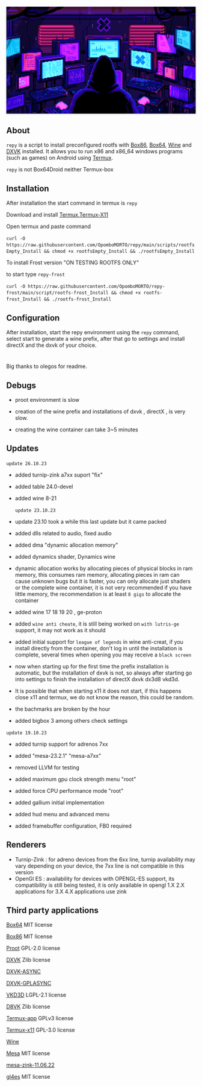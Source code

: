 ![logo](icon/icon.gif "logo")

## About

`repy` is a script to install preconfigured rootfs with [Box86](https://github.com/ptitSeb/box86), [Box64](https://github.com/ptitSeb/box64), [Wine](https://www.winehq.org/) and [DXVK](https://github.com/doitsujin/dxvk) installed. It allows you to run x86 and x86_64 windows programs (such as games) on Android using [Termux](https://github.com/termux/termux-app).

`repy` is not Box64Droid neither Termux-box

## Installation
After installation the start command in termux is `repy`

Download and install
[Termux](https://f-droid.org/repo/com.termux_118.apk),[Termux-X11](https://raw.githubusercontent.com/olegos2/termux-box/main/components/termux-x11-arm64-v8a-debug-latest.apk)

Open termux and paste command

`curl -O https://raw.githubusercontent.com/OpomboMORTO/repy/main/scripts/rootfsEmpty_Install && chmod +x rootfsEmpty_Install && ./rootfsEmpty_Install`

To install Frost version "ON TESTING ROOTFS ONLY"

to start type `repy-frost`

`curl -O https://raw.githubusercontent.com/OpomboMORTO/repy-frost/main/script/rootfs-frost_Install && chmod +x rootfs-frost_Install && ./rootfs-frost_Install`

## Configuration
After installation, start the repy environment using the `repy` command, select start to generate a wine prefix, after that go to settings and install directX and the dxvk of your choice.

#
Big thanks to olegos for readme.

## Debugs

* proot environment is slow
  
* creation of the wine prefix and installations of dxvk , directX , is very slow.

* creating the wine container can take 3~5 minutes

## Updates

  `update 26.10.23`

* added turnip-zink a7xx suport "fix"

* added table 24.0-devel

* added wine 8-21
  
  `update 23.10.23`

* update 23.10 took a while this last update but it came packed

* added dlls related to audio, fixed audio

* added dma "dynamic allocation memory"

* added dynamics shader, Dynamics wine

* dynamic allocation works by allocating pieces of physical blocks in ram memory, this consumes ram memory, allocating pieces in ram can cause unknown bugs but it is faster, you can only allocate just shaders or the complete wine container, it is not very recommended if you have little memory, the recommendation is at least `8 gigs` to allocate the container

* added wine 17 18 19 20 , ge-proton

* added `wine anti cheate`, it is still being worked on `with lutris-ge` support, it may not work as it should  

* added initial support for `league of legends` in wine anti-creat, if you install directly from the container, don't log in until the installation is complete, several times when opening you may receive a `black screen`

* now when starting up for the first time the prefix installation is automatic, but the installation of dxvk is not, so always after starting go into settings to finish the installation of directX dxvk dx3d8 vkd3d.

* It is possible that when starting x11 it does not start, if this happens close x11 and termux, we do not know the reason, this could be random.

* the bachmarks are broken by the hour

* added bigbox 3 among others  check settings

`update 19.10.23`

* added turnip support for adrenos 7xx

* added "mesa-23.2.1" "mesa-a7xx"

* removed LLVM for testing

* added maximum gpu clock strength menu "root"

* added force CPU performance mode "root"

* added gallium initial implementation

* added hud menu and advanced menu

* added framebuffer configuration, FB0 required

## Renderers

* Turnip-Zink : for adreno devices from the 6xx line, turnip availability may vary depending on your device, the 7xx line is not compatible in this version
* OpenGl ES : availability for devices with OPENGL-ES support, its compatibility is still being tested, it is only available in opengl 1.X 2.X applications for 3.X 4.X applications use zink


## Third party applications

[Box64](https://github.com/ptitSeb/box64) MIT license

[Box86](https://github.com/ptitSeb/box86) MIT license

[Proot](https://github.com/termux/proot) GPL-2.0 license

[DXVK](https://github.com/doitsujin/dxvk) Zlib license

[DXVK-ASYNC](https://github.com/Sporif/dxvk-async)

[DXVK-GPLASYNC](https://gitlab.com/Ph42oN/dxvk-gplasync)

[VKD3D](https://github.com/lutris/vkd3d) LGPL-2.1 license

[D8VK](https://github.com/AlpyneDreams/d8vk) Zlib license

[Termux-app](https://github.com/termux/termux-app) GPLv3 license

[Termux-x11](https://github.com/termux/termux-x11) GPL-3.0 license

[Wine](https://wiki.winehq.org/Licensing)

[Mesa](https://docs.mesa3d.org/license.html) MIT license

[mesa-zink-11.06.22](https://github.com/alexvorxx/mesa-zink-11.06.22)

[gl4es](https://github.com/ptitSeb/gl4es/tree/master)
MIT license

